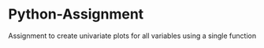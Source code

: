 # Python-Assignment
Assignment to create univariate plots for all variables using a single function
